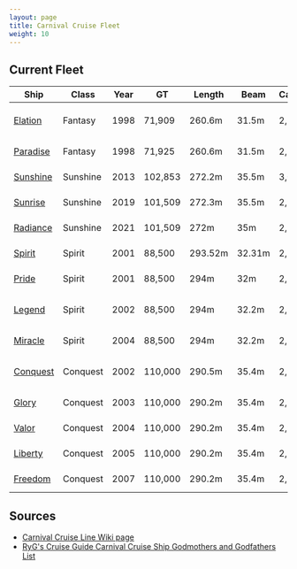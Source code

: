 ```yaml
---
layout: page
title: Carnival Cruise Fleet
weight: 10
---
```


## Current Fleet

| Ship | Class | Year | GT | Length | Beam | Capacity | Crew | Flag | Sponsor | Home Port |
|------|-------|------|----|--------|------|----------|------|------|---------|-----------|
| [Elation](https://en.wikipedia.org/wiki/Carnival_Elation) | Fantasy | 1998 | 71,909 | 260.6m | 31.5m | 2,190 | 900 | Panama | [Shari Arison Dorsman](https://en.wikipedia.org/wiki/Shari_Arison) | Jacksonvill, FL |
| [Paradise](https://en.wikipedia.org/wiki/Carnival_Paradise) | Fantasy | 1998 | 71,925 | 260.6m | 31.5m | 2,124 | 920 | Panama | [Paula Zahn](https://en.wikipedia.org/wiki/Paula_Zahn) | Tampa, FL |
| [Sunshine](https://en.wikipedia.org/wiki/Carnival_Sunshine) | Sunshine | 2013 | 102,853 | 272.2m | 35.5m | 3,002 | 1,150 | Panama | [Lin Arison](https://en.wikipedia.org/wiki/Lin_Arison) | Norfolk, VA |
| [Sunrise](https://en.wikipedia.org/wiki/Carnival_Sunrise) | Sunshine | 2019 | 101,509 | 272.3m | 35.5m | 2,984 | 1,108 | Bahamas | Kelly Arison | Miami, FL |
| [Radiance](https://en.wikipedia.org/wiki/Carnival_Radiance) | Sunshine | 2021 | 101,509 | 272m | 35m | 2,984 | 1,100 | Panama | Lucille O'Neal | Long Beach, CA |
| [Spirit](https://en.wikipedia.org/wiki/Carnival_Spirit) | Spirit | 2001 | 88,500 | 293.52m | 32.31m | 2,124 | 930 | Bahamas | [Elizabeth Dole](https://en.wikipedia.org/wiki/Elizabeth_Dole) | Seattle, WA |
| [Pride](https://en.wikipedia.org/wiki/Carnival_Pride) | Spirit | 2001 | 88,500 | 294m | 32m | 2,124 | 930 | Panama | [Tamara Jernigan](https://en.wikipedia.org/wiki/Tamara_E._Jernigan) | Baltimore, MD |
| [Legend](https://en.wikipedia.org/wiki/Carnival_Legend) | Spirit | 2002 | 88,500 | 294m | 32.2m | 2,124 | 930 | Bahamas | [Dame Judi Dench](https://en.wikipedia.org/wiki/Judi_Dench) | San Fransisco, CA |
| [Miracle](https://en.wikipedia.org/wiki/Carnival_Miracle) | Spirit | 2004 | 88,500 | 294m | 32.2m | 2,124 | 930 | Panama | [Jessica Lynch](https://en.wikipedia.org/wiki/Jessica_Lynch) | Galveston, TX |
| [Conquest](https://en.wikipedia.org/wiki/Carnival_Conquest) | Conquest | 2002 | 110,000 | 290.5m | 35.4m | 2,980 | 1,150 | Panama | [Lindy Claiborne Boggs](https://en.wikipedia.org/wiki/Lindy_Boggs) |
| [Glory](https://en.wikipedia.org/wiki/Carnival_Glory) | Conquest | 2003 | 110,000 | 290.2m | 35.4m | 2,980 | 1,150 | Panama | [Dr Sally Ride](https://en.wikipedia.org/wiki/Sally_Ride) |
| [Valor](https://en.wikipedia.org/wiki/Carnival_Valor) | Conquest | 2004 | 110,000 | 290.2m | 35.4m | 2,974 | 1,180 | Panama | [Katie Couric](https://en.wikipedia.org/wiki/Katie_Couric) |
| [Liberty](https://en.wikipedia.org/wiki/Carnival_Liberty) | Conquest | 2005 | 110,000 | 290.2m | 35.4m | 2,974 | 1,160 | Panama | [Mira Sorvino](https://en.wikipedia.org/wiki/Mira_Sorvino) |
| [Freedom](https://en.wikipedia.org/wiki/Carnival_Freedom) | Conquest | 2007 | 110,000 | 290.2m | 35.4m | 2,980 | 1,150 | Panama | [Kathy Ireland](https://en.wikipedia.org/wiki/Kathy_Ireland) |

## Sources

* [Carnival Cruise Line Wiki page](https://en.wikipedia.org/wiki/Carnival_Cruise_Line)
* [RyG's Cruise Guide Carnival Cruise Ship Godmothers and Godfathers List](http://www.embarkandaway.com/general-cruise-blog/carnival-cruise-ship-godmothers-and-godfathers-list)
